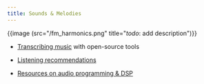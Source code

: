```yaml
---
title: Sounds & Melodies
---
```


{{image (src="/fm_harmonics.png" title="*todo*: add description")}}

- [Transcribing music](/music-transcribing) with open-source tools

- [Listening recommendations](/should-listen)

- [Resources on audio programming & DSP](/audio-dsp)
